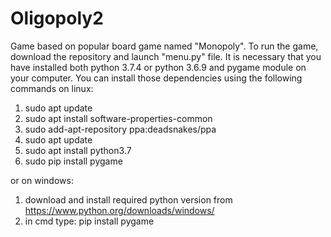 # Oligopoly2
Game based on popular board game named "Monopoly".
To run the game, download the repository and launch "menu.py" file.
It is necessary that you have installed both python 3.7.4 or python 3.6.9 and pygame module on your computer.
You can install those dependencies using the following commands on linux:
1) sudo apt update
2) sudo apt install software-properties-common
3) sudo add-apt-repository ppa:deadsnakes/ppa
4) sudo apt update
5) sudo apt install python3.7
6) sudo pip install pygame

or on windows:
1) download and install required python version from https://www.python.org/downloads/windows/
2) in cmd type: pip install pygame
